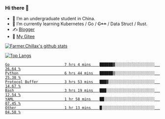 ### Hi there 👋

- 🔭 I’m an undergraduate student in China.
- 🌱 I’m currently learning Kubernetes / Go / ~~C++~~ / Data Struct / Rust.
- ✍️ [Blogger](https://blog.farmer233.top)
- 🤔 [My Gitee](https://gitee.com/Farmer-chong)


[![Farmer.Chillax's github stats](https://github-readme-stats.vercel.app/api?username=FarmerChillax)](https://github.com/anuraghazra/github-readme-stats)

[![Top Langs](https://github-readme-stats.vercel.app/api/top-langs/?username=FarmerChillax&layout=compact&hide=html,css,javascript)](https://github.com/anuraghazra/github-readme-stats)

<p>
  <a href="https://wakatime.com/@Farmer">
        <!--START_SECTION:waka-->

```text
Go                         7 hrs 4 mins    ██████▓░░░░░░░░░░░░░░░░░░   26.64 %
Python                     6 hrs 44 mins   ██████▒░░░░░░░░░░░░░░░░░░   25.38 %
Protocol Buffer            3 hrs 53 mins   ███▓░░░░░░░░░░░░░░░░░░░░░   14.67 %
Bash                       3 hrs 19 mins   ███░░░░░░░░░░░░░░░░░░░░░░   12.54 %
YAML                       1 hr 58 mins    ██░░░░░░░░░░░░░░░░░░░░░░░   07.45 %
Other                      1 hr 13 mins    █░░░░░░░░░░░░░░░░░░░░░░░░   04.58 %
```

<!--END_SECTION:waka-->
  </a>
</p>

<!--
**Farmer-chong/Farmer-chong** is a ✨ _special_ ✨ repository because its `README.md` (this file) appears on your GitHub profile.

Here are some ideas to get you started:

- 🔭 I’m currently working on ...
- 🌱 I’m currently learning ...
- 👯 I’m looking to collaborate on ...
- 🤔 I’m looking for help with ...
- 💬 Ask me about ...
- 📫 How to reach me: ...
- 😄 Pronouns: ...
- ⚡ Fun fact: ...
-->
